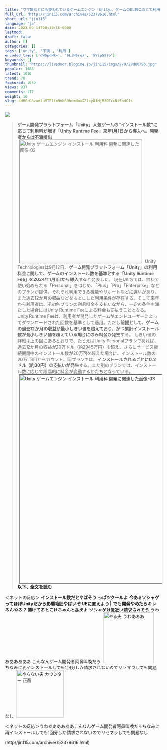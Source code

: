 ```yaml
---
title: "ウマ娘などにも使われているゲームエンジン『Unity』、ゲームのDL数に応じて利用料を徴収するシステムを導入し開発者の不満爆発！ "
full_url: "http://jin115.com/archives/52379616.html"
short_url: "jin115"
language: "ja"
date: 2023-09-14T00:30:55+0900
lastmod: 
draft: false
author: []
categories: []
tags: ['unity', '不満', '利用']
encoded_tags: ['dW5pdHk=', '5LiN5rqA', '5Yip55So']
keywords: []
thumbnail: "https://livedoor.blogimg.jp/jin115/imgs/2/9/29d8079b.jpg"
popular: 1088
latest: 1030
trend: 70
featured: 1949
views: 937
comments: 117
weight: 16
slug: aHR0cC8vamluMTE1LmNvbS9hcmNoaXZlcy81MjM3OTYxNi5odG1s
---
```


![](https://livedoor.blogimg.jp/jin115/imgs/2/9/29d8079b.jpg)

<div><a name='more'></a> <blockquote><b>ゲーム開発プラットフォーム「Unity」人気ゲームの“インストール数”に応じて利用料が増す「Unity Runtime Fee」来年1月1日から導入へ。開発者からは不満噴出</b> <img src='https//livedoor.blogimg.jp/jin115/imgs/3/e/3ea7cfee.png' width='400' border='1' hspace='5' class='pict' alt='Unity ゲームエンジン インストール 利用料 開発に関連した画像-02'> Unity Technologiesは9月12日、<b>ゲーム開発プラットフォーム「Unity」の利用料金に関して、ゲームのインストール数を基準とする「Unity Runtime Fee」を2024年1月1日から導入する</b>と発表した。 現在Unityでは、無料で使い始められる「Personal」をはじめ、「Plus」「Pro」「Enterprise」などのプランが提供。それぞれ利用できる機能やサポートなどに違いがあり、また過去12か月の収益などをもとにした利用条件が存在する。そして来年から利用者は、その各プランの利用料金を支払いながら、一定の条件を満たした場合にはUnity Runtime Feeによる料金も支払うこととなる。 Unity Runtime Feeは、利用者が開発したゲームがエンドユーザーによってダウンロードされた回数を基準として適用。ただし<b>前提として、ゲームの過去12か月の収益が最小しきい値を超えており、かつ累計インストール数が最小しきい値を超えている場合にのみ料金が発生</b>する。 しきい値の詳細は上の図にあるとおりで、たとえばUnity Personalプランであれば、過去12か月の収益が20万ドル（約2945万円）を超え、さらにサービス継続期間中のインストール数が20万回を超えた場合に、インストール数の20万1回目からカウント。同プランでは、<b>インストールされるごとに0.2ドル（約30円）の支払いが発生</b>する。また別のプランでは、インストール数に応じて段階的に料金が変動するかたちとなっている。 <a href='https//livedoor.blogimg.jp/jin115/imgs/e/e/ee3a7a73.jpg' target='_blank'><img src='https//livedoor.blogimg.jp/jin115/imgs/e/e/ee3a7a73-s.jpg' width='680' border='1' hspace='5' class='pict' alt='Unity ゲームエンジン インストール 利用料 開発に関連した画像-03'></a> <a href='https//automaton-media.com/articles/newsjp/20230913-263976/' target='_blank'><b>以下、全文を読む</b></a></blockquote> ＜ネットの反応＞ <b>インストール数だとやばそう</b> <b>っぱツクールよ</b> <b>今あるソシャゲってほぼUnityだから影響範囲やばいぞ</b> <b>UEに変えよう🥺</b> <b>でも開発やめたらキレるんやろ？ 儲けてるとこはちゃんと払えよ</b> <b>ソシャゲは億近い請求されそう</b> うわああああああ こんなんゲーム開発者阿鼻叫喚だろ <img src='https//livedoor.blogimg.jp/jin115/imgs/b/f/bf538c1a.gif' alt='やる夫 うわあああ' width='164' border='0' hspace='5' class='pict'> ちなみに再インストールしても1回分しか請求されないのでリセマラしても問題なし <img src='https//livedoor.blogimg.jp/jin115/imgs/1/8/18f2180e.gif' alt='やらない夫 カウンター 正面' width='154' border='0' hspace='5' class='pict'> <p>＜ネットの反応＞うわああああああこんなんゲーム開発者阿鼻叫喚だろちなみに再インストールしても1回分しか請求されないのでリセマラしても問題なし</p></div>

(http//jin115.com/archives/52379616.html)
